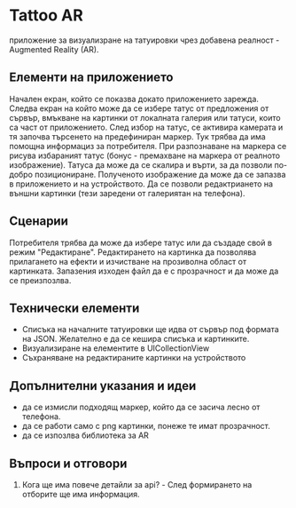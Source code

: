 # Tattoo AR

приложение за визуализране на татуировки чрез добавена реалност - Augmented Reality (AR).

## Елементи на приложението

Начален екран, който се показва докато приложението  зарежда. 
Следва екран на който може да се избере татус от предложения от сървър, вмъкване на картинки от локалната галерия или татуси, които са част от приложението. След избор на татус, се активира камерата и тя започва търсенето на предефиниран маркер. Тук трябва да има помощна информациз за потребителя. При разпознаване на маркера се рисува избараният татус (бонус - премахване на маркера от реалното изображение). Татуса да може да се скалира и върти, за да позволи по-добро позициониране. Полученото изображение да може да се запазва в приложението и на устройството.
Да се позволи редактриането на външни картинки (тези заредени от галериятан на телефона). 

## Сценарии

Потребителя трябва да може да избере татус или да създаде свой в режим "Редактиране". Редактирането на картинка да позволява прилагането на ефекти и изчистване на прозиволна област от картинката. Запазения изходен файл да е с прозрачност и да може да се преизпозлва.


## Технически елементи
 - Списъка на началните татуировки ще идва от сървър под формата на JSON. Желателно е да се кешира списъка и картинките.
 - Визуализиране на елементите в UICollectionView
 - Съхраняване на редактираните картинки на устройството

## Допълнителни указания и идеи
 - да се измисли подходящ маркер, който да се засича лесно от телефона.
 - да се работи само с png картинки, понеже те имат прозрачност.
 - да се изпозлва библиотека за AR

 
## Въпроси и отговори

1. Кога ще има повече детайли за api? - След формирането на отборите ще има информация.
